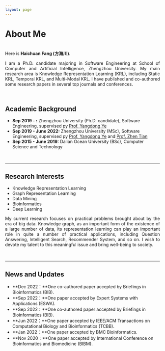 ```yaml
---
layout: page
---
```


# About Me

<!-- <img src="https://caihanlin.com/caihanlin.jpg" class="floatpic" width="360" height="480"> -->

<br>Here is **Haichuan Fang (方海川)**.
<p align="justify">I am a  Ph.D. candidate majoring in Software Engineering at School of Computer and Artificial Intelligence, Zhengzhou University. My main research area is Knowledge Representation Learning (KRL), including Static KRL, Temporal KRL, and Multi-Modal KRL. I have published and co-authored some research papers in several top journals and conferences.</p>
<br>

## Academic Background

<!-- **<font color='red'>[Highlight]</font> I am looking for PhD to start in 2025 Fall. Contact me if you have any leads!** -->

- **Sep 2019 - :** Zhengzhou University (Ph.D. candidate), Software Engineering, supervised py [Prof. Yangdong Ye](http://www5.zzu.edu.cn/mlis/)
- **Sep 2019 - June 2022:** Zhengzhou University (MSc), Software Engineering, supervised py [Prof. Yangdong Ye](http://www5.zzu.edu.cn/mlis/) and [Prof. Zhen Tian](https://lovehades001.github.io/)
- **Sep 2015 - June 2019:** Dalian Ocean University (BSc), Computer Science and Technology

<!-- - Expect to apply for a one-year MSc in the UK and will graduate in 2025. Looking for PhD position after MSc! -->
<br>

---

## Research Interests

- Knowledge Representation Learning
- Graph Representation Learning
- Data Mining
- Bioinformatics
- Deep Learning
<p align="justify">My current research focuses on practical problems brought about by the era of big data. Knowledge graph, as an important form of the existence of a large number of data, its representation learning can play an important role in quite a number of practical applications, including Question Answering, Intelligent Search, Recommender System, and so on. I wish to devote my talent to this meaningful issue and bring well-being to society.</p>
<br>

---

## News and Updates

- **Dec 2022：**One co-authored paper accepted by Briefings in Bioinformatics (BIB).
- **Sep 2022：**One paper accepted by Expert Systems with Applications (ESWA).
- **Sep 2022：**One co-authored paper accepted by Briefings in Bioinformatics (BIB).
- **Jun 2022：**One paper accepted by IEEE/ACM Transactions on Computational Biology and Bioinformatics (TCBB).
- **Jan 2022：**One paper accepted by BMC Bioinformatics.
- **Nov 2020：**One paper accepted by International Conference on Bioinformatics and Biomedicine (BIBM).
